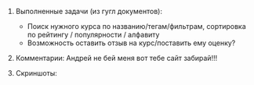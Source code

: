 1. Выполненные задачи (из гугл документов):
   - Поиск нужного курса по названию/тегам/фильтрам, сортировка по рейтингу / популярности / алфавиту
   - Возможность оставить отзыв на курс/поставить ему оценку?

2. Комментарии: Андрей не бей меня вот тебе сайт забирай!!!

3. Скриншоты:
